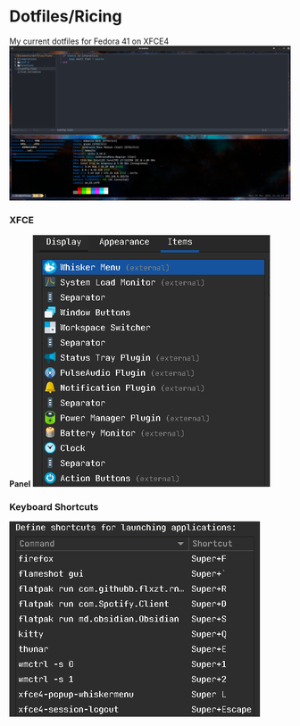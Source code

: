 # Dotfiles/Ricing
My current dotfiles for Fedora 41 on XFCE4
![](./screenshot.png)

### XFCE
**Panel**
![](./top_panel.png)

### Keyboard Shortcuts
![](./shortcuts.png)
